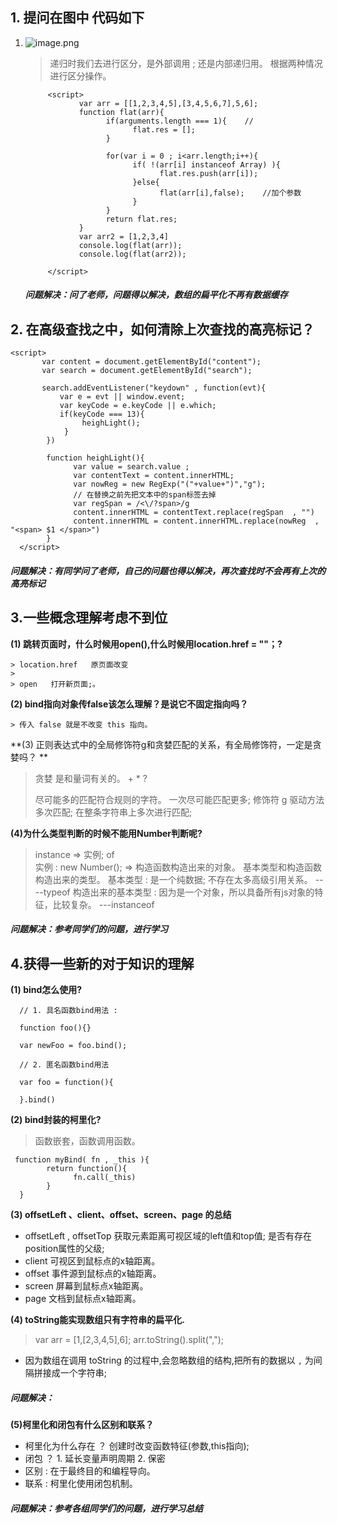 ## 1. 提问在图中 代码如下

1. ![image.png](https://upload-images.jianshu.io/upload_images/12728563-ebac1f33e890622d.png?imageMogr2/auto-orient/strip%7CimageView2/2/w/1240)

   > 递归时我们去进行区分，是外部调用 ; 还是内部递归用。 根据两种情况进行区分操作。

   ```
    	<script>
               var arr = [[1,2,3,4,5],[3,4,5,6,7],5,6];
               function flat(arr){
                     if(arguments.length === 1){	//
                           flat.res = [];
                     }
                     
                     for(var i = 0 ; i<arr.length;i++){
                           if( !(arr[i] instanceof Array) ){
                                 flat.res.push(arr[i]);
                           }else{
                                 flat(arr[i],false);	//加个参数
                           }
                     }
                     return flat.res;
               }	
               var arr2 = [1,2,3,4]
               console.log(flat(arr));
               console.log(flat(arr2));
         
        </script>
   ```

   

   ##### 问题解决：问了老师，问题得以解决，数组的扁平化不再有数据缓存



## 2.  在高级查找之中，如何清除上次查找的高亮标记？


    <script>
           var content = document.getElementById("content");
           var search = document.getElementById("search");
           
           search.addEventListener("keydown" , function(evt){
               var e = evt || window.event;
               var keyCode = e.keyCode || e.which;     
               if(keyCode === 13){
                    heighLight();
                }	
            })
            
            function heighLight(){
                  var value = search.value ; 
                  var contentText = content.innerHTML;
                  var nowReg = new RegExp("("+value+")","g");
                  // 在替换之前先把文本中的span标签去掉
                  var regSpan = /<\/?span>/g
                  content.innerHTML = contentText.replace(regSpan  , "")
                  content.innerHTML = content.innerHTML.replace(nowReg  , "<span> $1 </span>")
            }
      </script>
##### 问题解决：有同学问了老师，自己的问题也得以解决，再次查找时不会再有上次的高亮标记



## 3.一些概念理解考虑不到位

**(1) 跳转页面时，什么时候用open(),什么时候用location.href = ""；?**

	> location.href   原页面改变
	>
	> open   打开新页面;。

**(2)  bind指向对象传false该怎么理解？是说它不固定指向吗？**

	> 传入 false 就是不改变 this 指向。

**(3) 正则表达式中的全局修饰符g和贪婪匹配的关系，有全局修饰符，一定是贪婪吗？  **

> 贪婪      是和量词有关的。  +  *  ?  
>
> 尽可能多的匹配符合规则的字符。   一次尽可能匹配更多;
> 修饰符 g  驱动方法多次匹配;      在整条字符串上多次进行匹配;

**(4)为什么类型判断的时候不能用Number判断呢?**

>instance => 实例;
>of        
>实例 : new Number(); => 构造函数构造出来的对象。
>基本类型和构造函数构造出来的类型。
>基本类型 : 是一个纯数据;  不存在太多高级引用关系。	----typeof
>构造出来的基本类型 : 因为是一个对象，所以具备所有js对象的特征，比较复杂。 ---instanceof

##### 问题解决：参考同学们的问题，进行学习



## 4.获得一些新的对于知识的理解

**(1) bind怎么使用?**

      // 1. 具名函数bind用法 :
    
      function foo(){}
    
      var newFoo = foo.bind();
    
      // 2. 匿名函数bind用法
    
      var foo = function(){
    
      }.bind()
**(2) bind封装的柯里化?**

> 函数嵌套，函数调用函数。

     function myBind( fn , _this ){
            return function(){
                  fn.call(_this)
            }
      }
**(3) offsetLeft 、client、offset、screen、page 的总结**

- offsetLeft , offsetTop 获取元素距离可视区域的left值和top值; 是否有存在position属性的父级;
- client 可视区到鼠标点的x轴距离。
- offset 事件源到鼠标点的x轴距离。
- screen 屏幕到鼠标点x轴距离。
- page   文档到鼠标点x轴距离。

**(4) toString能实现数组只有字符串的扁平化.**

> var arr = [1,[2,3,4,5],6];
> arr.toString().split(",");

* 因为数组在调用 toString 的过程中,会忽略数组的结构,把所有的数据以 `,` 为间隔拼接成一个字符串;

##### 问题解决：

**(5)柯里化和闭包有什么区别和联系？**

- 柯里化为什么存在 ？ 创建时改变函数特征(参数,this指向);
- 闭包            ？ 1. 延长变量声明周期 2. 保密
- 区别 : 在于最终目的和编程导向。
- 联系 : 柯里化使用闭包机制。

##### 问题解决：参考各组同学们的问题，进行学习总结